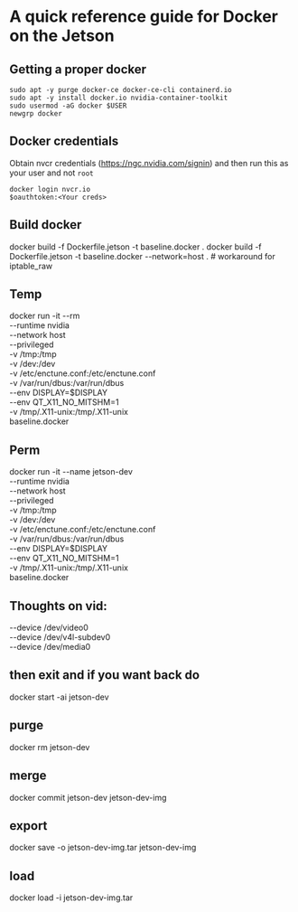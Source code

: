# A quick reference guide for Docker on the Jetson

## Getting a proper docker
```
sudo apt -y purge docker-ce docker-ce-cli containerd.io
sudo apt -y install docker.io nvidia-container-toolkit
sudo usermod -aG docker $USER
newgrp docker
```

## Docker credentials
Obtain nvcr credentials (https://ngc.nvidia.com/signin) and then run this as your user and not `root`
```
docker login nvcr.io
$oauthtoken:<Your creds>
```

## Build docker
docker build -f Dockerfile.jetson -t baseline.docker .
docker build -f Dockerfile.jetson -t baseline.docker --network=host . # workaround for iptable_raw

## Temp
docker run -it --rm \
  --runtime nvidia \
  --network host \
  --privileged \
  -v /tmp:/tmp \
  -v /dev:/dev \
  -v /etc/enctune.conf:/etc/enctune.conf \
  -v /var/run/dbus:/var/run/dbus \
  --env DISPLAY=$DISPLAY \
  --env QT_X11_NO_MITSHM=1 \
  -v /tmp/.X11-unix:/tmp/.X11-unix \
  baseline.docker

## Perm
docker run -it --name jetson-dev \
  --runtime nvidia \
  --network host \
  --privileged \
  -v /tmp:/tmp \
  -v /dev:/dev \
  -v /etc/enctune.conf:/etc/enctune.conf \
  -v /var/run/dbus:/var/run/dbus \
  --env DISPLAY=$DISPLAY \
  --env QT_X11_NO_MITSHM=1 \
  -v /tmp/.X11-unix:/tmp/.X11-unix \
  baseline.docker


## Thoughts on vid:
--device /dev/video0 \
--device /dev/v4l-subdev0 \
--device /dev/media0

## then exit and if you want back do
docker start -ai jetson-dev

## purge
docker rm jetson-dev

## merge
docker commit jetson-dev jetson-dev-img

## export
docker save -o jetson-dev-img.tar jetson-dev-img

## load
docker load -i jetson-dev-img.tar

